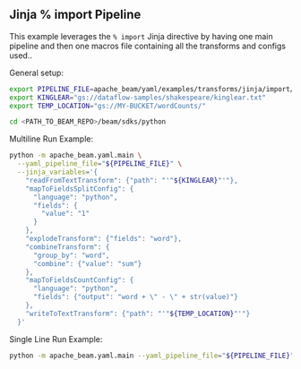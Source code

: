<!--
    Licensed to the Apache Software Foundation (ASF) under one
    or more contributor license agreements.  See the NOTICE file
    distributed with this work for additional information
    regarding copyright ownership.  The ASF licenses this file
    to you under the Apache License, Version 2.0 (the
    "License"); you may not use this file except in compliance
    with the License.  You may obtain a copy of the License at

      http://www.apache.org/licenses/LICENSE-2.0

    Unless required by applicable law or agreed to in writing,
    software distributed under the License is distributed on an
    "AS IS" BASIS, WITHOUT WARRANTIES OR CONDITIONS OF ANY
    KIND, either express or implied.  See the License for the
    specific language governing permissions and limitations
    under the License.
-->

## Jinja % import Pipeline

This example leverages the `% import` Jinja directive by having one main
pipeline and then one macros file containing all the transforms and configs
used..

General setup:
```sh
export PIPELINE_FILE=apache_beam/yaml/examples/transforms/jinja/import/wordCountImport.yaml
export KINGLEAR="gs://dataflow-samples/shakespeare/kinglear.txt"
export TEMP_LOCATION="gs://MY-BUCKET/wordCounts/"

cd <PATH_TO_BEAM_REPO>/beam/sdks/python
```

Multiline Run Example:
```sh
python -m apache_beam.yaml.main \
  --yaml_pipeline_file="${PIPELINE_FILE}" \
  --jinja_variables='{
    "readFromTextTransform": {"path": "'"${KINGLEAR}"'"},
    "mapToFieldsSplitConfig": {
      "language": "python",
      "fields": {
        "value": "1"
      }
    },
    "explodeTransform": {"fields": "word"},
    "combineTransform": {
      "group_by": "word",
      "combine": {"value": "sum"}
    },
    "mapToFieldsCountConfig": {
      "language": "python",
      "fields": {"output": "word + \" - \" + str(value)"}
    },
    "writeToTextTransform": {"path": "'"${TEMP_LOCATION}"'"}
  }'
```

Single Line Run Example:
```sh
python -m apache_beam.yaml.main --yaml_pipeline_file="${PIPELINE_FILE}" --jinja_variables='{"readFromTextTransform": {"path": "gs://dataflow-samples/shakespeare/kinglear.txt"}, "mapToFieldsSplitConfig": {"language": "python", "fields":{"value":"1"}}, "explodeTransform":{"fields":"word"}, "combineTransform":{"group_by":"word", "combine":{"value":"sum"}}, "mapToFieldsCountConfig":{"language": "python", "fields":{"output":"word + \" - \" + str(value)"}}, "writeToTextTransform":{"path":"${TEMP_LOCATION}"}}'
```
